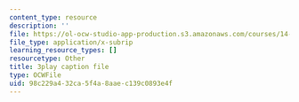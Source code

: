 ```yaml
---
content_type: resource
description: ''
file: https://ol-ocw-studio-app-production.s3.amazonaws.com/courses/14-01sc-principles-of-microeconomics-fall-2011/98c229a432ca5f4a8aaec139c0893e4f_Vss3nofHpZI.vtt
file_type: application/x-subrip
learning_resource_types: []
resourcetype: Other
title: 3play caption file
type: OCWFile
uid: 98c229a4-32ca-5f4a-8aae-c139c0893e4f
---
```

